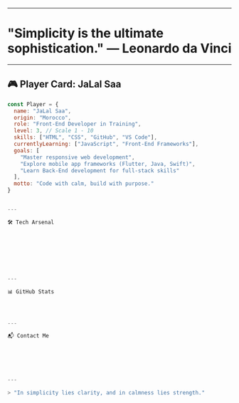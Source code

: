 

---

# "Simplicity is the ultimate sophistication." — Leonardo da Vinci

---

## 🎮 Player Card: JaLal Saa

```js
const Player = {
  name: "JaLal Saa",
  origin: "Morocco",
  role: "Front-End Developer in Training",
  level: 3, // Scale 1 - 10
  skills: ["HTML", "CSS", "GitHub", "VS Code"],
  currentlyLearning: ["JavaScript", "Front-End Frameworks"],
  goals: [
    "Master responsive web development",
    "Explore mobile app frameworks (Flutter, Java, Swift)",
    "Learn Back-End development for full-stack skills"
  ],
  motto: "Code with calm, build with purpose."
}


---

🛠️ Tech Arsenal








---

📊 GitHub Stats




---

📬 Contact Me






---

> "In simplicity lies clarity, and in calmness lies strength."